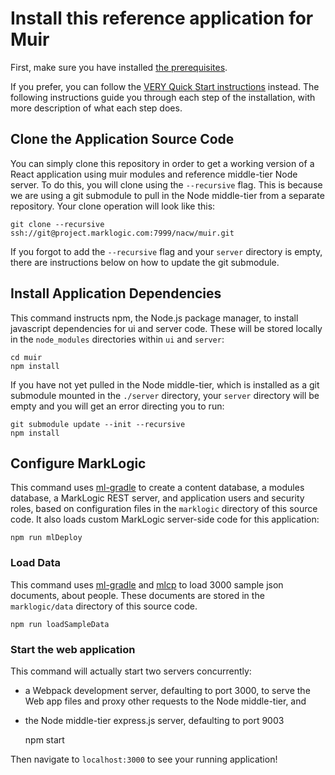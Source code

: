 # Install this reference application for Muir

First, make sure you have installed [the prerequisites](README.markdown#prerequisites).

If you prefer, you can follow the [VERY Quick Start instructions](README.markdown#very-quick) instead. The following instructions guide you through each step of the installation, with more description of what each step does.

## Clone the Application Source Code

You can simply clone this repository in order to get a working version of a React application using muir modules and reference middle-tier Node server. To do this, you will clone using the `--recursive` flag. This is because we are using a git submodule to pull in the Node middle-tier from a separate repository. Your clone operation will look like this:

    git clone --recursive  ssh://git@project.marklogic.com:7999/nacw/muir.git

If you forgot to add the `--recursive` flag and your `server` directory is empty, there are instructions below on how to update the git submodule.

## Install Application Dependencies

This command instructs npm, the Node.js package manager, to install javascript dependencies for ui and server code. These will be stored locally in the `node_modules` directories within `ui` and `server`:

    cd muir
    npm install

If you have not yet pulled in the Node middle-tier, which is installed as a git submodule mounted in the `./server` directory, your `server` directory will be empty and you will get an error directing you to run:

    git submodule update --init --recursive 
    npm install

## Configure MarkLogic

This command uses [ml-gradle](https://github.com/marklogic-community/ml-gradle) to create a content database, a modules database, a MarkLogic REST server, and application users and security roles, based on configuration files in the `marklogic` directory of this source code. It also loads custom MarkLogic server-side code for this application:

    npm run mlDeploy

### Load Data

This command uses [ml-gradle](https://github.com/marklogic-community/ml-gradle) and [mlcp]() to load 3000 sample json documents, about people. These documents are stored in the `marklogic/data` directory of this source code.

    npm run loadSampleData

### Start the web application

This command will actually start two servers concurrently:

- a Webpack development server, defaulting to port 3000, to serve the Web app files and proxy other requests to the Node middle-tier, and
- the Node middle-tier express.js server, defaulting to port 9003

    npm start

Then navigate to `localhost:3000` to see your running application!
